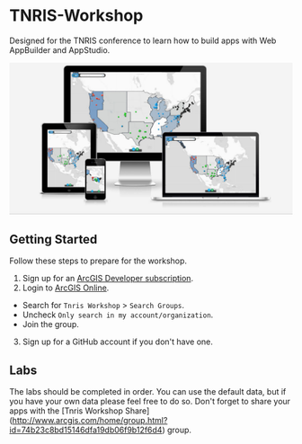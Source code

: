 # TNRIS-Workshop

Designed for the TNRIS conference to learn how to build apps with Web AppBuilder and AppStudio. 

![Steps](./tnris-graphic.jpg)

## Getting Started

Follow these steps to prepare for the workshop.

1. Sign up for an [ArcGIS Developer subscription](https://developers.arcgis.com/en/sign-up/).
2. Login to [ArcGIS Online](http://arcgis.com).
 * Search for `Tnris Workshop` > `Search Groups`.
 * Uncheck `Only search in my account/organization`.
 * Join the group.
3. Sign up for a GitHub account if you don't have one.

## Labs

The labs should be completed in order. You can use the default data, but if you have your own data please feel free to do so. Don't forget to share your apps with the [Tnris Workshop Share] (http://www.arcgis.com/home/group.html?id=74b23c8bd15146dfa19db06f9b12f6d4) group.

